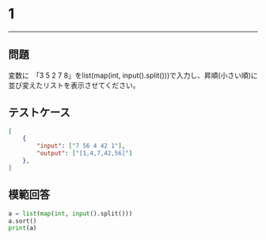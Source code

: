 # 1

---
## 問題

変数に　「3 5 2 7 8」をlist(map(int, input().split()))で入力し、昇順(小さい順)に並び変えたリストを表示させてください。

## テストケース

```json
[
	{
		"input": ["7 56 4 42 1"],
		"output": ["[1,4,7,42,56]"]
  	},
]
```

## 模範回答
```python
a = list(map(int, input().split()))
a.sort()
print(a)
```
